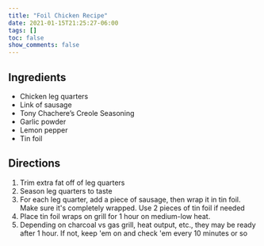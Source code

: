 ```yaml
---
title: "Foil Chicken Recipe"
date: 2021-01-15T21:25:27-06:00
tags: []
toc: false
show_comments: false
---
```


## Ingredients

- Chicken leg quarters
- Link of sausage
- Tony Chachere’s Creole Seasoning
- Garlic powder
- Lemon pepper
- Tin foil

## Directions

1. Trim extra fat off of leg quarters
1. Season leg quarters to taste
1. For each leg quarter, add a piece of sausage, then wrap it in tin foil. Make sure it's completely wrapped. Use 2 pieces of tin foil if needed
1. Place tin foil wraps on grill for 1 hour on medium-low heat. 
1. Depending on charcoal vs gas grill, heat output, etc., they may be ready after 1 hour. If not, keep 'em on and check 'em every 10 minutes or so
